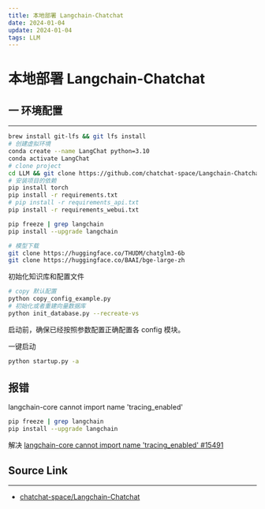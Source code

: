 ```yaml
---
title: 本地部署 Langchain-Chatchat
date: 2024-01-04
update: 2024-01-04
tags: LLM
---
```


# 本地部署 Langchain-Chatchat

## 一 环境配置

---

```sh
brew install git-lfs && git lfs install
# 创建虚拟环境
conda create --name LangChat python=3.10
conda activate LangChat
# clone project
cd LLM && git clone https://github.com/chatchat-space/Langchain-Chatchat.git && cd Langchain-Chatchat
# 安装项目的依赖
pip install torch
pip install -r requirements.txt
# pip install -r requirements_api.txt
pip install -r requirements_webui.txt

pip freeze | grep langchain
pip install --upgrade langchain

# 模型下载
git clone https://huggingface.co/THUDM/chatglm3-6b
git clone https://huggingface.co/BAAI/bge-large-zh
```

初始化知识库和配置文件

```sh
# copy 默认配置
python copy_config_example.py
# 初始化或者重建向量数据库
python init_database.py --recreate-vs
```

启动前，确保已经按照参数配置正确配置各 config 模块。

一键启动

```sh
python startup.py -a
```

## 报错

langchain-core cannot import name 'tracing_enabled'

```sh
pip freeze | grep langchain
pip install --upgrade langchain
```

解决 [langchain-core cannot import name 'tracing_enabled' #15491](https://github.com/langchain-ai/langchain/issues/15491)

## Source Link

---

- [chatchat-space/Langchain-Chatchat](https://github.com/chatchat-space/Langchain-Chatchat)
